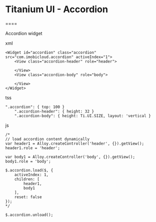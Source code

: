 # Titanium UI - Accordion

====

Accordion widget 

xml

	<Widget id="accordion" class="accordion" src="com.imobicloud.accordion" activeIndex="1">
		<View class="accordion-header" role="header">
			
		</View>
		<View class="accordion-body" role="body">
			
		</View>
	</Widget>

tss

	".accordion": { top: 100 }
	    ".accordion-header": { height: 32 }
	    ".accordion-body": { height: Ti.UI.SIZE, layout: 'vertical }

js 

	/*
	// load accordion content dynamically
	var header1 = Alloy.createController('header', {}).getView();
	header1.role = 'header';
	
	var body1 = Alloy.createController('body', {}).getView();
	body1.role = 'body';
	
	$.accordion.load($, {
		activeIndex: 1,
		children: [ 
			header1,
			body1
		],
		reset: false
	});
	*/
	
    $.accordion.unload();

